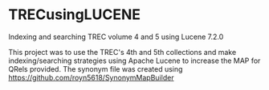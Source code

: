 # TRECusingLUCENE
Indexing and searching TREC volume 4 and 5 using Lucene 7.2.0

This project was to use the TREC's 4th and 5th collections and make indexing/searching strategies using Apache Lucene to increase the MAP for QRels provided.
The synonym file was created using https://github.com/royn5618/SynonymMapBuilder
